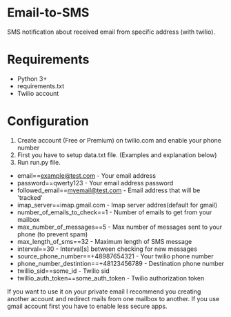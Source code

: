 # Email-to-SMS
 SMS notification about received email from specific address (with twilio).
 
 # Requirements
 - Python 3+
 - requirements.txt
 - Twilio account
 
# Configuration
 
 1. Create account (Free or Premium) on twilio.com and enable your phone number
 2. First you have to setup data.txt file. (Examples and explanation below)
 3. Run run.py file.
 
 
- email==example@test.com  -  Your email address
- password==qwerty123  -  Your email address password
- followed_email==myemail@test.com  -  Email address that will be 'tracked'
- imap_server==imap.gmail.com  -  Imap server addres(default for gmail)
- number_of_emails_to_check==1  -  Number of emails to get from your mailbox
- max_number_of_messages==5  -  Max number of messages sent to your phone (to prevent spam)
- max_length_of_sms==32  -  Maximum length of SMS message
- interval==30  -  Interval[s] between checking for new messages
- source_phone_number==+48987654321  -  Your twilio phone number
- phone_number_destintion==+48123456789  -  Destination phone number
- twillio_sid==some_id  -  Twilio sid
- twillio_auth_token==some_auth_token  -  Twilio authorization token


If you want to use it on your private email I recommend you creating another account and redirect mails from one mailbox to another. If you use gmail account first you have to enable less secure apps. 

